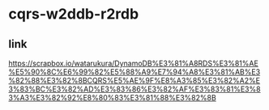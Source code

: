 # cqrs-w2ddb-r2rdb

## link
https://scrapbox.io/watarukura/DynamoDB%E3%81%A8RDS%E3%81%AE%E5%90%8C%E6%99%82%E5%88%A9%E7%94%A8%E3%81%AB%E3%82%88%E3%82%8BCQRS%E5%AE%9F%E8%A3%85%E3%82%A2%E3%83%BC%E3%82%AD%E3%83%86%E3%82%AF%E3%83%81%E3%83%A3%E3%82%92%E8%80%83%E3%81%88%E3%82%8B

